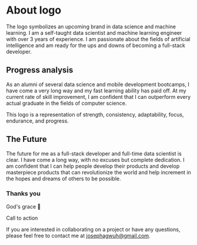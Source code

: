 # About logo
The logo symbolizes an upcoming brand in data science and machine learning. I am a self-taught data scientist and machine learning engineer with over 3 years of experience. I am passionate about the fields of artificial intelligence and am ready for the ups and downs of becoming a full-stack developer.

## Progress analysis
As an alumni of several data science and mobile development bootcamps, I have come a very long way and my fast learning ability has paid off. At my current rate of skill improvement, I am confident that I can outperform every actual graduate in the fields of computer science.

This logo is a representation of strength, consistency, adaptability, focus, endurance, and progress.

## The Future
The future for me as a full-stack developer and full-time data scientist is clear. I have come a long way, with no excuses but complete dedication. I am confident that I can help people develop their products and develop masterpiece products that can revolutionize the world and help increment in the hopes and dreams of others to be possible.

### Thanks you
God's grace 🙏

Call to action

If you are interested in collaborating on a project or have any questions, please feel free to contact me at [josephagwuh@gmail.com](mailto:josephagwuh@gmail.com).
